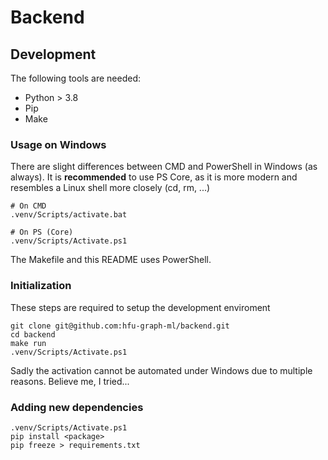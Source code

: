 # Backend

## Development

The following tools are needed:

- Python > 3.8
- Pip
- Make

### Usage on Windows

There are slight differences between CMD and PowerShell in Windows (as always). It is **recommended** to use PS Core, as
it is more modern and resembles a Linux shell more closely (cd, rm, ...)

```shell
# On CMD
.venv/Scripts/activate.bat

# On PS (Core)
.venv/Scripts/Activate.ps1
```

The Makefile and this README uses PowerShell.

### Initialization

These steps are required to setup the development enviroment

```shell
git clone git@github.com:hfu-graph-ml/backend.git
cd backend
make run
.venv/Scripts/Activate.ps1
```

Sadly the activation cannot be automated under Windows due to multiple reasons. Believe me, I tried...

### Adding new dependencies

```shell
.venv/Scripts/Activate.ps1
pip install <package>
pip freeze > requirements.txt
```